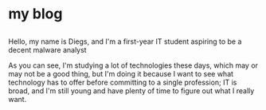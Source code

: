 # my blog

##

Hello, my name is Diegs, and I'm a first-year IT student aspiring to be a decent malware analyst

As you can see, I'm studying a lot of technologies these days, which may or may not be a good thing, but I'm doing it because I want to see what technology has to offer before committing to a single profession; IT is broad, and I'm still young and have plenty of time to figure out what I really want.